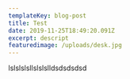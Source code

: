 ```yaml
---
templateKey: blog-post
title: Test
date: 2019-11-25T18:49:20.091Z
excerpt: descript
featuredimage: /uploads/desk.jpg
---
```

lslslslsllslslslldsdsdsdsd
